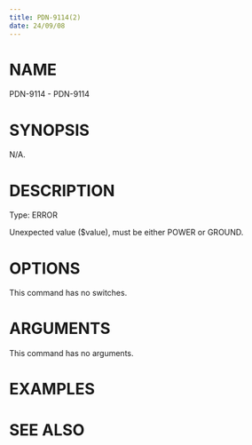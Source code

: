 ```yaml
---
title: PDN-9114(2)
date: 24/09/08
---
```


# NAME

PDN-9114 - PDN-9114

# SYNOPSIS

N/A.

# DESCRIPTION

Type: ERROR

Unexpected value ($value), must be either POWER or GROUND.

# OPTIONS

This command has no switches.

# ARGUMENTS

This command has no arguments.

# EXAMPLES

# SEE ALSO
